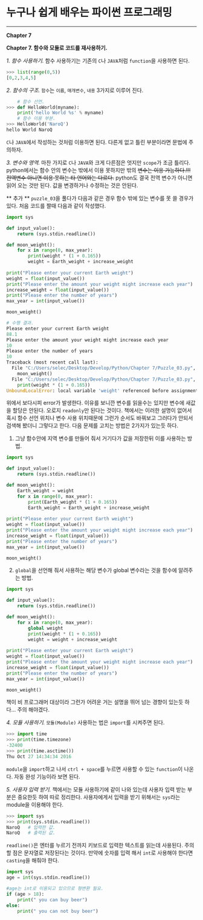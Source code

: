 # 누구나 쉽게 배우는 파이썬 프로그래밍
---

**Chapter 7**

**Chapter 7. 함수와 모듈로 코드를 재사용하기.**

*1. 함수 사용하기.*
함수 사용하기는 기존의 `C`나 `JAVA`처럼 `function`을 사용하면 된다.
``` py
>>> list(range(0,5))
[0,2,3,4,5]
```

*2. 함수의 구조.*
`함수`는 `이름`, `매개변수`, `내용` 3가지로 이루어 진다.
``` py
	# 함수 선언.
>>> def HelloWorld(myname):
	print('hello World %s' % myname)
	# 함수 이용 부분.
>>> HelloWorld('NaroQ')
hello World NaroQ
```
`C`나 `JAVA`에서 작성하는 것처럼 이용하면 된다. 다른게 없고 틀린 부분이라면 문법에 주의하자.

*3. 변수와 영역.*
마찬 가지로 `C`나 `JAVA`와 크게 다른점은 엇지만 `scope`가 조금 틀리다.
python에서는 함수 안의 변수는 밖에서 이용 못하지만 밖의 ~~변수는 이용 가능하다.!!!~~
~~전역변수 아니면 이용 못하는 타 언어와는 다르다.~~
python도 결국 전역 변수가 아니면 읽어 오는 것만 된다. 값을 변경하거나 수정하는 것은 안된다.

** 추가 **
`puzzle_03`을 풀다가 다음과 같은 경우 함수 밖에 있는 변수를 못 쓸 경우가 있다.
처음 코드를 짤때 다음과 같이 작성했다.
``` py
import sys

def input_value():
    return (sys.stdin.readline())

def moon_weight():
    for x in range(0, max_year):
        print(weight * (1 + 0.165))
        weight = Earth_weight + increase_weight
    
print("Please enter your current Earth weight")
weight = float(input_value())
print("Please enter the amount your weight might increase each year")
increase_weight = float(input_value())
print("Please enter the number of years")
max_year = int(input_value())

moon_weight()

# 수행 결과.
Please enter your current Earth weight
88.1
Please enter the amount your weight might increase each year
10
Please enter the number of years
10
Traceback (most recent call last):
  File "C:/Users/selec/Desktop/Develop/Python/Chapter 7/Puzzle_03.py", line 18, in <module>
    moon_weight()
  File "C:/Users/selec/Desktop/Develop/Python/Chapter 7/Puzzle_03.py", line 8, in moon_weight
    print(weight * (1 + 0.165))
UnboundLocalError: local variable 'weight' referenced before assignment
```
위에서 보다시피 error가 발생한다. 이유를 보니깐 변수를 읽을수는 있지만 변수에 새값을 할당은 안된다. 오로지 `readonly`만 된다는 것이다. 책에서는 이러한 설명이 없어서 혹시 함수 선언 위치나 변수 사용 위치때문에 그런가 순서도 바꿔보고 그러다가 안되서 검색해 봤더니 그렇다고 한다. 다음 문제를 고치는 방법은 2가지가 있는듯 하다.


1. 그냥 함수안에 지역 변수를 만들어 줘서 거기다가 값을 저장한뒤 이를 사용하는 방법.

``` py
import sys

def input_value():
    return (sys.stdin.readline())

def moon_weight():
    Earth_weight = weight
    for x in range(0, max_year):
        print(Earth_weight * (1 + 0.165))
        Earth_weight = Earth_weight + increase_weight
    
print("Please enter your current Earth weight")
weight = float(input_value())
print("Please enter the amount your weight might increase each year")
increase_weight = float(input_value())
print("Please enter the number of years")
max_year = int(input_value())

moon_weight()
```

2. `global`을 선언해 줘서 사용하는 해당 변수가 global 변수라는 것을 함수에 알려주는 방법.

``` py
import sys

def input_value():
    return (sys.stdin.readline())

def moon_weight():
    for x in range(0, max_year):
        global weight
        print(weight * (1 + 0.165))
        weight = weight + increase_weight
    
print("Please enter your current Earth weight")
weight = float(input_value())
print("Please enter the amount your weight might increase each year")
increase_weight = float(input_value())
print("Please enter the number of years")
max_year = int(input_value())

moon_weight()
```

책이 비 프로그래머 대상이라 그런가 어려운 거는 설명을 뛰어 넘는 경향이 있는듯 하다... 주의 해야겠다.

*4. 모듈 사용하기.*
`모듈(Module)` 사용하는 법은 `import`를 시켜주면 된다.
``` py
>>> import time
>>> print(time.timezone)
-32400
>>> print(time.asctime())
Thu Oct 27 14:34:34 2016
```
`module`을 `import`하고 나서 `ctrl + space`를 누르면 사용할 수 있는 `function`이 나온다. 자동 완성 기능이라 보면 된다.

*5. 사용자 입력 받기.*
책에서는 모듈 사용하기에 같이 나와 있는데 사용자 입력 받는 부분은 중요한듯 하여 따로 정리한다.
사용자에게서 입력을 받기 위해서는 `sys`라는 module을 이용해야 한다.
``` py
>>> import sys
>>> print(sys.stdin.readline())
NaroQ	# 입력한 값.
NaroQ	# 출력된 값.
```
`readline()`은 엔터를 누르기 전까지 키보드로 입력한 텍스트를 읽는데 사용된다.
주의할 점은 문자열로 저장된다는 것이다. 만약에 숫자를 입력 해서 `int`로 사용해야 한다면 `casting`을 해줘야 한다.
``` py
import sys
age = int(sys.stdin.readline())

#age는 int로 이용되고 있으므로 형변환 필요.
if (age > 18):
    print(" you can buy beer")
else:
    print(" you can not buy beer")
```